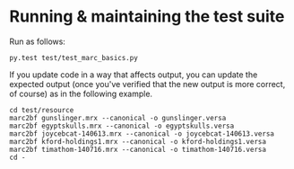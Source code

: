 # Running & maintaining the test suite

Run as follows:

	py.test test/test_marc_basics.py 
    
If you update code in a way that affects output, you can update the expected output
(once you've verified that the new output is more correct, of course)
as in the following example.

    cd test/resource
    marc2bf gunslinger.mrx --canonical -o gunslinger.versa
    marc2bf egyptskulls.mrx --canonical -o egyptskulls.versa
    marc2bf joycebcat-140613.mrx --canonical -o joycebcat-140613.versa 
    marc2bf kford-holdings1.mrx --canonical -o kford-holdings1.versa 
    marc2bf timathom-140716.mrx --canonical -o timathom-140716.versa 
    cd -


